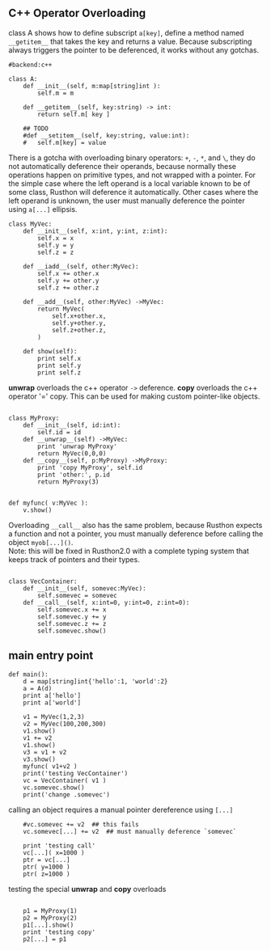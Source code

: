 C++ Operator Overloading
------------

class A shows how to define subscript `a[key]`, define a method named `__getitem__` that takes the key and returns a value.
Because subscripting always triggers the pointer to be deferenced, it works without any gotchas.

```rusthon
#backend:c++

class A:
	def __init__(self, m:map[string]int ):
		self.m = m

	def __getitem__(self, key:string) -> int:
		return self.m[ key ]

	## TODO
	#def __setitem__(self, key:string, value:int):
	#	self.m[key] = value
```


There is a gotcha with overloading binary operators: `+`, `-`, `*`, and `\`, they do not automatically deference their operands,
because normally these operations happen on primitive types, and not wrapped with a pointer.
For the simple case where the left operand is a local variable known to be of some class, Rusthon will deference it automatically.
Other cases where the left operand is unknown, the user must manually deference the pointer using `a[...]` ellipsis.


```rusthon
class MyVec:
	def __init__(self, x:int, y:int, z:int):
		self.x = x
		self.y = y
		self.z = z

	def __iadd__(self, other:MyVec):
		self.x += other.x
		self.y += other.y
		self.z += other.z

	def __add__(self, other:MyVec) ->MyVec:
		return MyVec(
			self.x+other.x,
			self.y+other.y,
			self.z+other.z,
		)

	def show(self):
		print self.x
		print self.y
		print self.z

```

__unwrap__ overloads the c++ operator `->` deference.
__copy__ overloads the c++ operator '=' copy.
This can be used for making custom pointer-like objects.

```rusthon

class MyProxy:
	def __init__(self, id:int):
		self.id = id
	def __unwrap__(self) ->MyVec:
		print 'unwrap MyProxy'
		return MyVec(0,0,0)
	def __copy__(self, p:MyProxy) ->MyProxy:
		print 'copy MyProxy', self.id
		print 'other:', p.id
		return MyProxy(3)


def myfunc( v:MyVec ):
	v.show()

```

Overloading `__call__` also has the same problem, because Rusthon expects a function and not a pointer, you must manually deference
before calling the object `myob[...]()`.  
Note: this will be fixed in Rusthon2.0 with a complete typing system that keeps track of pointers and their types.


```rusthon

class VecContainer:
	def __init__(self, somevec:MyVec):
		self.somevec = somevec
	def __call__(self, x:int=0, y:int=0, z:int=0):
		self.somevec.x += x
		self.somevec.y += y
		self.somevec.z += z
		self.somevec.show()
```

main entry point
---------------

```rusthon
def main():
	d = map[string]int{'hello':1, 'world':2}
	a = A(d)
	print a['hello']
	print a['world']

	v1 = MyVec(1,2,3)
	v2 = MyVec(100,200,300)
	v1.show()
	v1 += v2
	v1.show()
	v3 = v1 + v2
	v3.show()
	myfunc( v1+v2 )
	print('testing VecContainer')
	vc = VecContainer( v1 )
	vc.somevec.show()
	print('change .somevec')

```
calling an object requires a manual pointer dereference using `[...]`

```rusthon
	#vc.somevec += v2  ## this fails
	vc.somevec[...] += v2  ## must manually deference `somevec`

	print 'testing call'
	vc[...]( x=1000 )
	ptr = vc[...]
	ptr( y=1000 )
	ptr( z=1000 )

```
testing the special __unwrap__ and __copy__ overloads

```rusthon

	p1 = MyProxy(1)
	p2 = MyProxy(2)
	p1[...].show()
	print 'testing copy'
	p2[...] = p1

```